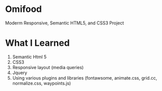 # Omifood
Moderm Responsive, Semantic HTML5, and CSS3 Project

# What I Learned
1. Semantic Html 5
2. CSS3
3. Responsive layout (media queries)
4. Jquery
5. Using various plugins and libraries (fontawsome, animate.css, grid.cc, normalize.css, waypoints.js)
